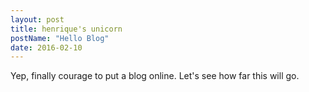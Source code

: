 ```yaml
---
layout: post
title: henrique's unicorn
postName: "Hello Blog"
date: 2016-02-10
---
```

Yep, finally courage to put a blog online. Let's see how far this will go.
